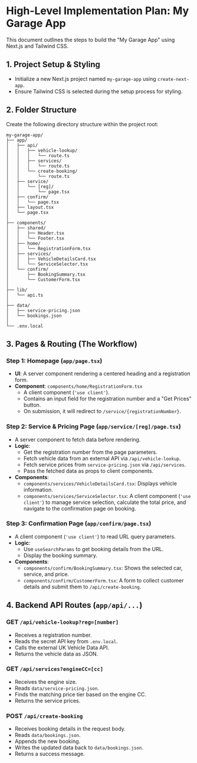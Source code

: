 # High-Level Implementation Plan: My Garage App

This document outlines the steps to build the "My Garage App" using Next.js and Tailwind CSS.

## 1. Project Setup & Styling

- Initialize a new Next.js project named `my-garage-app` using `create-next-app`.
- Ensure Tailwind CSS is selected during the setup process for styling.

## 2. Folder Structure

Create the following directory structure within the project root:

```
my-garage-app/
├── app/
│   ├── api/
│   │   ├── vehicle-lookup/
│   │   │   └── route.ts
│   │   ├── services/
│   │   │   └── route.ts
│   │   └── create-booking/
│   │       └── route.ts
│   ├── service/
│   │   └── [reg]/
│   │       └── page.tsx
│   ├── confirm/
│   │   └── page.tsx
│   ├── layout.tsx
│   └── page.tsx
│
├── components/
│   ├── shared/
│   │   ├── Header.tsx
│   │   └── Footer.tsx
│   ├── home/
│   │   └── RegistrationForm.tsx
│   ├── services/
│   │   ├── VehicleDetailsCard.tsx
│   │   └── ServiceSelector.tsx
│   └── confirm/
│       ├── BookingSummary.tsx
│       └── CustomerForm.tsx
│
├── lib/
│   └── api.ts
│
├── data/
│   ├── service-pricing.json
│   └── bookings.json
│
└── .env.local
```

## 3. Pages & Routing (The Workflow)

### Step 1: Homepage (`app/page.tsx`)

- **UI**: A server component rendering a centered heading and a registration form.
- **Component**: `components/home/RegistrationForm.tsx`
  - A client component (`'use client'`).
  - Contains an input field for the registration number and a "Get Prices" button.
  - On submission, it will redirect to `/service/{registrationNumber}`.

### Step 2: Service & Pricing Page (`app/service/[reg]/page.tsx`)

- A server component to fetch data before rendering.
- **Logic**:
  - Get the registration number from the page parameters.
  - Fetch vehicle data from an external API via `/api/vehicle-lookup`.
  - Fetch service prices from `service-pricing.json` via `/api/services`.
  - Pass the fetched data as props to client components.
- **Components**:
  - `components/services/VehicleDetailsCard.tsx`: Displays vehicle information.
  - `components/services/ServiceSelector.tsx`: A client component (`'use client'`) to manage service selection, calculate the total price, and navigate to the confirmation page on booking.

### Step 3: Confirmation Page (`app/confirm/page.tsx`)

- A client component (`'use client'`) to read URL query parameters.
- **Logic**:
  - Use `useSearchParams` to get booking details from the URL.
  - Display the booking summary.
- **Components**:
  - `components/confirm/BookingSummary.tsx`: Shows the selected car, service, and price.
  - `components/confirm/CustomerForm.tsx`: A form to collect customer details and submit them to `/api/create-booking`.

## 4. Backend API Routes (`app/api/...`)

### GET `/api/vehicle-lookup?reg=[number]`

- Receives a registration number.
- Reads the secret API key from `.env.local`.
- Calls the external UK Vehicle Data API.
- Returns the vehicle data as JSON.

### GET `/api/services?engineCC=[cc]`

- Receives the engine size.
- Reads `data/service-pricing.json`.
- Finds the matching price tier based on the engine CC.
- Returns the service prices.

### POST `/api/create-booking`

- Receives booking details in the request body.
- Reads `data/bookings.json`.
- Appends the new booking.
- Writes the updated data back to `data/bookings.json`.
- Returns a success message.
